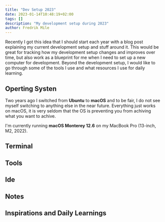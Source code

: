 ```yaml
---
title: "Dev Setup 2023"
date: 2023-01-14T10:48:19+02:00
tags: []
description: "My development setup during 2023"
author: Fredrik Mile
---
```


Recently I got this idea that I should start each year with a blog post explaining my current development setup and stuff around it. 
This would be great for tracking how my development setup changes and improves over time, but also work as a blueprint for me when I need to set up a new computer for development.
Beyond the development setup, I would like to go through some of the tools I use and what resources I use for daily learning.

## Operting Systen

Two years ago I switched from **Ubuntu** to **macOS** and to be fair, I do not see myself switching to anything else in the near future.
Everything just works on macOS, it is very seldom that the OS is preventing you from achiving what you want to achive.

I'm currently running **macOS Monterey 12.6** on my MacBook Pro (13-inch, M2, 2022).

## Terminal

## Tools

## Ide

## Notes

## Inspirations and Daily Learnings